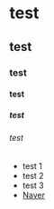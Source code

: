 # test
## test
### test
#### test
##### test
###### test
- test 1
- test 2
- test 3
- [Naver](www.naver.com)
